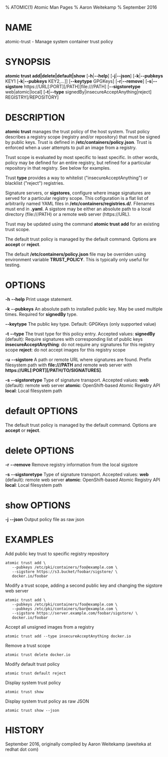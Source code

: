 % ATOMIC(1) Atomic Man Pages
% Aaron Weitekamp
% September 2016
# NAME
atomic-trust - Manage system container trust policy


# SYNOPSIS
**atomic trust add|delete|default|show**
[**-h**|**--help**]
[**-j**|**--json**]
[**-k**|**--pubkeys** KEY1 [**-k**|**--pubkeys** KEY2,...]]
[**--keytype** GPGKeys]
[**-r**|**--remove**]
[**-s**|**--sigstore** https://URL[:PORT][/PATH]|file:///PATH]
[**--sigstoretype** web|atomic|local]
[**-t**|**--type** signedBy|insecureAcceptAnything|reject]
REGISTRY[/REPOSITORY]

# DESCRIPTION
**atomic trust** manages the trust policy of the host system. Trust policy describes
a registry scope (registry and/or repository) that must be signed by public keys. Trust
is defined in **/etc/containers/policy.json**. Trust is enforced when a user attempts to pull
an image from a registry.

Trust scope is evaluated by most specific to least specific. In other words, policy may
be defined for an entire registry, but refined for a particular repository in that
registry. See below for examples.

Trust **type** provides a way to whitelist ("insecureAcceptAnything") or blacklist
("reject") registries.

Signature servers, or **sigstores**, configure where image signatures are served
for a particular registry scope. This cofiguration is a flat list of
arbitrarily named YAML files in **/etc/containers/registries.d/**. Filenames must end
in **.yaml**. A sigstore may be either an absolute path to a local directory (file:///PATH)
or a remote web server (https://URL).

Trust may be updated using the command **atomic trust add** for an existing trust scope.

The default trust policy is managed by the default command. Options are **accept** or **reject**.

The default **/etc/containers/policy.json** file may be overriden using
environment variable **TRUST_POLICY**. This is typically only useful for
testing.

# OPTIONS

**-h** **--help**
  Print usage statement.

**-k** **--pubkeys**
  An absolute path to installed public key. May be used multiple times. Required
  for **signedBy** type.

**--keytype**
  The public key type. Default: GPGKeys (only supported value)

**-t** **--type**
  The trust type for this policy entry. Accepted values:
    **signedBy** (default): Require signatures with corresponding list of
			    public keys
    **insecureAcceptAnything**: do not require any signatures for this
				registry scope
    **reject**: do not accept images for this registry scope

**-u** **--sigstore**
  A path or remote URL where signatures are found. Prefix filesystem path with
  **file:///PATH** and remote web server with **https://URL[:PORT][/PATH/TO/SIGNATURES]**.

**-s** **--sigstoretype**
  Type of signature transport. Accepted values:
    **web** (default): remote web server
    **atomic**: OpenShift-based Atomic Registry API
    **local**: Local filesystem path



# default OPTIONS

  The default trust policy is managed by the default command. Options are **accept** or **reject**.

# delete OPTIONS

**-r** **--remove**
  Remove registry information from the local sigstore

**-s** **--sigstoretype**
  Type of signature transport. Accepted values:
    **web** (default): remote web server
    **atomic**: OpenShift-based Atomic Registry API
    **local**: Local filesystem path

# show OPTIONS

**-j** **--json**
  Output policy file as raw json

# EXAMPLES
Add public key trust to specific registry repository

    atomic trust add \
	   --pubkeys /etc/pki/containers/foo@example.com \
	   --sigstore https://s3.bucket/foobar/sigstore/ \
	   docker.io/foobar

Modify a trust scope, adding a second public key and changing
the sigstore web server

    atomic trust add \
	   --pubkeys /etc/pki/containers/foo@example.com \
	   --pubkeys /etc/pki/containers/bar@example.com \
	   --sigstore https://server.example.com/foobar/sigstore/ \
	   docker.io/foobar

Accept all unsigned images from a registry

    atomic trust add --type insecureAcceptAnything docker.io

Remove a trust scope

    atomic trust delete docker.io

Modify default trust policy

    atomic trust default reject

Display system trust policy

    atomic trust show

Display system trust policy as raw JSON

    atomic trust show --json

# HISTORY
September 2016, originally compiled by Aaron Weitekamp (aweiteka at redhat dot com)
